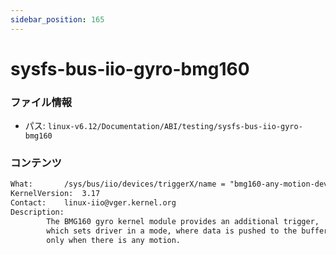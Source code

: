 ```yaml
---
sidebar_position: 165
---
```

# sysfs-bus-iio-gyro-bmg160

### ファイル情報

- パス: `linux-v6.12/Documentation/ABI/testing/sysfs-bus-iio-gyro-bmg160`

### コンテンツ

```txt
What:		/sys/bus/iio/devices/triggerX/name = "bmg160-any-motion-devX"
KernelVersion:	3.17
Contact:	linux-iio@vger.kernel.org
Description:
		The BMG160 gyro kernel module provides an additional trigger,
		which sets driver in a mode, where data is pushed to the buffer
		only when there is any motion.

```
